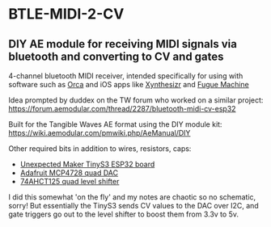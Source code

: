 # BTLE-MIDI-2-CV
DIY AE module for receiving MIDI signals via bluetooth and converting to CV and gates
---


4-channel bluetooth MIDI receiver, intended specifically for using with software such as [Orca](https://git.sr.ht/~rabbits/orca) and iOS apps like [Xynthesizr](https://apps.apple.com/us/app/xynthesizr/id720810459) and [Fugue Machine](https://apps.apple.com/us/app/fugue-machine-midi-sequencer/id1014191410)

Idea prompted by duddex on the TW forum who worked on a similar project: https://forum.aemodular.com/thread/2287/bluetooth-midi-cv-esp32

Built for the Tangible Waves AE format using the DIY module kit: https://wiki.aemodular.com/pmwiki.php/AeManual/DIY

Other required bits in addition to wires, resistors, caps:
- [Unexpected Maker TinyS3 ESP32 board](https://esp32s3.com/)
- [Adafruit MCP4728 quad DAC](https://learn.adafruit.com/adafruit-mcp4728-i2c-quad-dac)
- [74AHCT125 quad level shifter](https://www.adafruit.com/product/1787)


I did this somewhat 'on the fly' and my notes are chaotic so no schematic, sorry!
But essentially the TinyS3 sends CV values to the DAC over I2C,
and gate triggers go out to the level shifter to boost them from 3.3v to 5v.
